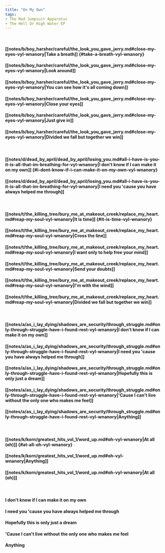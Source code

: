 ```yaml
---
title: "On My Own"
tags:
- The Red Jumpsuit Apparatus
- The Hell Or High Water EP
---
```

&nbsp;
#### [[notes/b/boy_harsher/careful/the_look_you_gave_jerry.md#close-my-eyes-vyl-wnanory|Take a breath]] {#take-a-breath-vyl-wnanory}
#### [[notes/b/boy_harsher/careful/the_look_you_gave_jerry.md#close-my-eyes-vyl-wnanory|Look around]]
#### [[notes/b/boy_harsher/careful/the_look_you_gave_jerry.md#close-my-eyes-vyl-wnanory|You can see how it's all coming down]]
#### [[notes/b/boy_harsher/careful/the_look_you_gave_jerry.md#close-my-eyes-vyl-wnanory|Close your eyes]]
#### [[notes/b/boy_harsher/careful/the_look_you_gave_jerry.md#close-my-eyes-vyl-wnanory|Just give in]]
#### [[notes/b/boy_harsher/careful/the_look_you_gave_jerry.md#close-my-eyes-vyl-wnanory|Divided we fall but together we win]]
&nbsp;
#### [[notes/d/dead_by_april/dead_by_april/losing_you.md#all-i-have-is-you-it-is-all-that-im-breathing-for-vyl-wnanory|I don't know if I can make it on my own]] {#i-dont-know-if-i-can-make-it-on-my-own-vyl-wnanory}
#### [[notes/d/dead_by_april/dead_by_april/losing_you.md#all-i-have-is-you-it-is-all-that-im-breathing-for-vyl-wnanory|I need you 'cause you have always helped me through]]
&nbsp;
#### [[notes/t/the_killing_tree/bury_me_at_makeout_creek/replace_my_heart.md#reap-my-soul-vyl-wnanory|It is time]] {#it-is-time-vyl-wnanory}
#### [[notes/t/the_killing_tree/bury_me_at_makeout_creek/replace_my_heart.md#reap-my-soul-vyl-wnanory|Cross the line]]
#### [[notes/t/the_killing_tree/bury_me_at_makeout_creek/replace_my_heart.md#reap-my-soul-vyl-wnanory|I want only to help free your mind]]
#### [[notes/t/the_killing_tree/bury_me_at_makeout_creek/replace_my_heart.md#reap-my-soul-vyl-wnanory|Send your doubts]]
#### [[notes/t/the_killing_tree/bury_me_at_makeout_creek/replace_my_heart.md#reap-my-soul-vyl-wnanory|I'm with the wind]]
#### [[notes/t/the_killing_tree/bury_me_at_makeout_creek/replace_my_heart.md#reap-my-soul-vyl-wnanory|Divided we fall but together we win]]
&nbsp;
#### [[notes/a/as_i_lay_dying/shadows_are_security/through_struggle.md#only-through-struggle-have-i-found-rest-vyl-wnanory|I don't know if I can make it on my own]]
#### [[notes/a/as_i_lay_dying/shadows_are_security/through_struggle.md#only-through-struggle-have-i-found-rest-vyl-wnanory|I need you 'cause you have always helped me through]]
#### [[notes/a/as_i_lay_dying/shadows_are_security/through_struggle.md#only-through-struggle-have-i-found-rest-vyl-wnanory|Hopefully this is only just a dream]]
#### [[notes/a/as_i_lay_dying/shadows_are_security/through_struggle.md#only-through-struggle-have-i-found-rest-vyl-wnanory|'Cause I can't live without the only one who makes me feel]]
#### [[notes/a/as_i_lay_dying/shadows_are_security/through_struggle.md#only-through-struggle-have-i-found-rest-vyl-wnanory|Anything]]
&nbsp;
#### [[notes/k/korn/greatest_hits_vol_1/word_up.md#oh-vyl-wnanory|At all (oh)]] {#at-all-oh-vyl-wnanory}
#### [[notes/k/korn/greatest_hits_vol_1/word_up.md#oh-vyl-wnanory|Anything]]
#### [[notes/k/korn/greatest_hits_vol_1/word_up.md#oh-vyl-wnanory|At all (oh)]]
&nbsp;
#### I don't know if I can make it on my own
#### I need you 'cause you have always helped me through
#### Hopefully this is only just a dream
#### 'Cause I can't live without the only one who makes me feel
#### Anything
